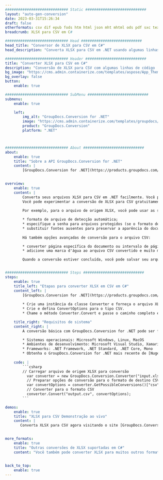```yaml
---
############################# Static ############################
layout: "auto-gen-conversion"
date: 2023-03-31T15:26:34
draft: false
otherformats: csv dif epub fods htm html json mht mhtml ods pdf sxc tex tsv xlam xls xlsb xlsm xlsx xlt xltm xltx xml xps
breadcrumb: XLSX para CSV em C#

############################# Head ############################
head_title: "Conversor de XLSX para CSV em C#"
head_description: "Converta XLSX para CSV em .NET usando algumas linhas de código. Use a API de conversão de documentos do GroupDocs para converter mais de 160 formatos de arquivo."

############################# Header ############################
title: "Converter XLSX para CSV em C#"
description: "Conversão de XLSX para CSV com algumas linhas de código .NET"
bg_image: "https://cms.admin.containerize.com/templates/aspose/App_Themes/V3/images/bg/header1.png"
bg_overlay: false
button:
    enable: true

############################# SubMenu ############################
submenu:
    enable: true

    left:
        img_alt: "GroupDocs.Conversion for .NET"
        image: "https://cms.admin.containerize.com/templates/groupdocs/images/product-logos/90x90-noborder/groupdocs-conversion-net.png"
        product: "GroupDocs.Conversion"
        platform: ".NET"



############################# About ############################
about:
    enable: true
    title: "Sobre a API GroupDocs.Conversion for .NET"
    content: |
        [GroupDocs.Conversion for .NET](https://products.groupdocs.com/conversion/net/) pode ser usado para converter Microsoft Word, Excel, PowerPoint, PDF, Visio e outros formatos. GroupDocs.Conversion é uma API independente que é adequada para sistemas internos e de back-end onde é necessário alto desempenho. Não depende de nenhum software como Microsoft ou Open Office.
    

overview:
    enable: true
    content: |
        Converta seus arquivos XLSX para CSV em .NET facilmente. Você pode usar apenas algumas linhas de código C# em qualquer plataforma de sua escolha, como - Windows, Linux, macOS.
        Você pode experimentar a conversão de XLSX para CSV gratuitamente e avaliar a qualidade dos resultados da conversão. Juntamente com cenários de conversão de arquivo simples, você pode tentar opções mais avançadas para carregar o arquivo de origem XLSX e para salvar o resultado de saída CSV. 
        
        Por exemplo, para o arquivo de origem XLSX, você pode usar as seguintes opções de carregamento:

        * formato de arquivo de detecção automática;
        * especifique a senha para arquivos protegidos (se o formato de arquivo suportar);
        * substituir fontes ausentes para preservar a aparência do documento.
        
        Há também opções avançadas de conversão para o arquivo CSV:

        * converter página específica do documento ou intervalo de páginas;
        * adicione uma marca d'água ao arquivo CSV convertido e muito mais.

        Quando a conversão estiver concluída, você pode salvar seu arquivo CSV no caminho do arquivo local ou em qualquer armazenamento de terceiros, como FTP, Amazon S3, Google Drive, Dropbox etc. Observe - para converter XLSX para {{ TO}} não há necessidade de nenhum software adicional instalado - como MS Office, Open Office, Adobe Acrobat Reader etc.


############################# Steps ############################
steps:
    enable: true
    title_left: "Etapas para converter XLSX em CSV em C#"
    content_left: |
        [GroupDocs.Conversion for .NET](https://products.groupdocs.com/conversion/net/) torna mais fácil para os desenvolvedores converter um arquivo XLSX para CSV com algumas linhas de código.
        
        * Crie uma instância da classe Converter e forneça o arquivo XLSX com o caminho completo
        * Crie e defina ConvertOptions para o tipo CSV.
        * Chame o método Converter.Convert e passe o caminho completo e o formato (CSV) como parâmetro

    title_right: "Requisitos de sistema"
    content_right: |
        A conversão básica com GroupDocs.Conversion for .NET pode ser feita em apenas algumas etapas simples. Nossas APIs são suportadas em todas as principais plataformas e sistemas operacionais. Antes de executar o código abaixo, certifique-se de ter os seguintes pré-requisitos instalados em seu sistema.

        * Sistemas operacionais: Microsoft Windows, Linux, MacOS
        * Ambientes de desenvolvimento: Microsoft Visual Studio, Xamarin, MonoDevelop
        * Frameworks: .NET Framework, .NET Standard, .NET Core, Mono
        * Obtenha o GroupDocs.Conversion for .NET mais recente de [Nuget](https://www.nuget.org/packages/groupdocs.conversion)
         
    code: |
        ```csharp    
        // Carregar arquivo de origem XLSX para conversão
          var converter = new GroupDocs.Conversion.Converter("input.xlsx");
          // Preparar opções de conversão para o formato de destino CSV
          var convertOptions = converter.GetPossibleConversions()["csv"].ConvertOptions;
          // Converter para o formato CSV
          converter.Convert("output.csv", convertOptions);
        ```

demos:
    enable: true
    title: "XLSX para CSV Demonstração ao vivo"
    content: |
       Converta XLSX para CSV agora visitando o site [GroupDocs.Conversion App](https://products.groupdocs.app/conversion/family). A demonstração online tem as seguintes vantagens
          

more_formats:
    enable: true
    title: "Outras conversões de XLSX suportadas em C#"
    content: "Você também pode converter XLSX para muitos outros formatos de arquivo. Por favor, veja a lista abaixo."
       
       
back_to_top:
    enable: true
---
```


